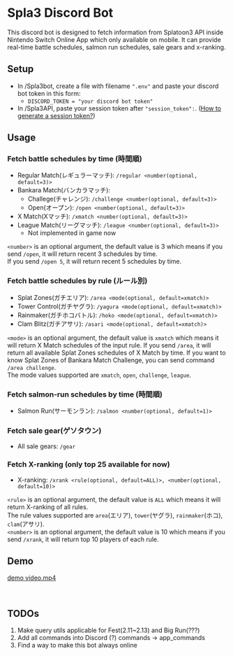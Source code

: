 # Spla3 Discord Bot
This discord bot is designed to fetch information from Splatoon3 API inside Nintendo Switch Online App which only 
available on mobile. It can provide real-time battle schedules, salmon run schedules, sale gears and x-ranking.

## Setup
- In /Spla3bot, create a file with filename `".env"` and paste your discord bot token in this form:
  - `DISCORD_TOKEN = "your discord bot token"`
- In /Spla3API, paste your session token after `"session_token":`. 
([How to generate a session token?](https://github.com/pistachiochoco/NSO-API-for-Spla3#2-get-a-session-token))


## Usage
### Fetch battle schedules by time (時間順)
- Regular Match(レギュラーマッチ): `/regular <number(optional, default=3)>`
- Bankara Match(バンカラマッチ):
  - Challege(チャレンジ): `/challenge <number(optional, default=3)>`
  - Open(オープン): `/open <number(optional, default=3)>`
- X Match(Xマッチ): `/xmatch <number(optional, default=3)>`
- League Match(リーグマッチ): `/league <number(optional, default=3)>`
  - Not implemented in game now

`<number>` is an optional argument, the default value is 3 which means if you send `/open`, it will return recent 3 
schedules by time.<br> If you send  `/open 5`, it will return recent 5 schedules by time.<br>

### Fetch battle schedules by rule (ルール別)
- Splat Zones(ガチエリア): `/area <mode(optional, default=xmatch)>`
- Tower Control(ガチヤグラ): `/yagura <mode(optional, default=xmatch)>`
- Rainmaker(ガチホコバトル): `/hoko <mode(optional, default=xmatch)>`
- Clam Blitz(ガチアサリ): `/asari <mode(optional, default=xmatch)>`

`<mode>` is an optional argument, the default value is `xmatch` which means it will return X Match schedules of the 
input rule. If you send `/area`, it will return all available Splat Zones schedules of X Match by time. If you want to
know Splat Zones of Bankara Match Challenge, you can send command `/area challenge`. <br>
The mode values supported are `xmatch`, `open`, `challenge`, `league`.<br>

### Fetch salmon-run schedules by time (時間順)
- Salmon Run(サーモンラン): `/salmon <number(optional, default=1)>`

### Fetch sale gear(ゲソタウン)
- All sale gears: `/gear`

### Fetch X-ranking (only top 25 available for now)
- X-ranking: `/xrank <rule(optional, default=ALL)>, <number(optional, default=10)>`

`<rule>` is an optional argument, the default value is `ALL` which means it will return X-ranking of all rules. <br>
The rule values supported are `area`(エリア), `tower`(ヤグラ), `rainmaker`(ホコ), `clam`(アサリ).<br>
`<number>` is an optional argument, the default value is 10 which means if you send `/xrank`, it will return top 10 
players of each rule.



## Demo
[demo video.mp4](https://user-images.githubusercontent.com/85484153/214571258-cee6e87e-a4c0-4b99-ba22-f289a5119315.mp4)

<br>

## TODOs
1. Make query utils applicable for Fest(2.11~2.13) and Big Run(???)
2. Add all commands into Discord (?) commands -> app_commands
6. Find a way to make this bot always online


